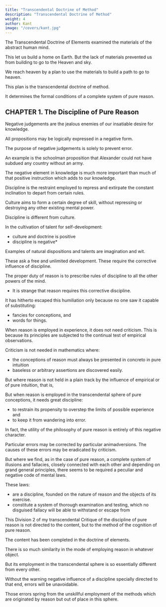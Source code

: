 ```yaml
---
title: "Transcendental Doctrine of Method"
description: "Transcendental Doctrine of Method"
weight: 4
author: Kant
image: "/covers/kant.jpg"
---
```



<!-- If we regard the sum of the cognition of pure speculative reason as an edifice, the idea of which, at least, exists in the human mind, it may be said that we have in -->

The Transcendental Doctrine of Elements examined the materials of the abstract human mind. 

<!-- and determined to what edifice these belong, and what its height and stability.  -->

This let us build a home on Earth. But the lack of materials prevented us from building to go to the Heaven and sky. 

<!-- We have found, indeed, that, although we had purposed to build for ourselves a tower which should reach to Heaven, the supply of materials sufficed merely for a habitation, which was spacious enough for all terrestrial purposes, and high enough to enable us to survey the level plain of experience,  -->

We reach heaven by a plan to use the materials to build a path to go to heaven. 

<!-- but that the bold undertaking designed necessarily failed for want of materials—not to mention the confusion of tongues, which gave rise to endless disputes among the labourers on the plan of the edifice, and at last scattered them over all the world, each to erect a separate building for himself, according to his own plans and his own inclinations. Our present task relates not to the materials, but to the plan of an edifice; and, as we have had sufficient warning not to venture blindly upon a design which may be found to transcend our natural powers, while, at the same time, we cannot give up the intention of erecting a secure abode for the mind, we must proportion our design to the material which is presented to us, and which is, at the same time, sufficient for all our wants. -->

This plan is the transcendental doctrine of method.

It determines the formal conditions of a complete system of pure reason.

<!-- We shall accordingly have to treat of the discipline, the canon, the architectonic, and, finally, the history of pure reason. This part of our Critique will accomplish, from the transcendental point of view, what has been usually attempted, but miserably executed, under the name of practical logic. It has been badly executed, I say, because general logic, not being limited to any particular kind of cognition (not even to the pure cognition of the understanding) nor to any particular objects, it cannot, without borrowing from other sciences, do more than present merely the titles or signs of possible methods and the technical expressions, which are employed in the systematic parts of all sciences; and thus the pupil is made acquainted with names, the meaning and application of which he is to learn only at some future time. -->


## CHAPTER 1. The Discipline of Pure Reason

Negative judgements are the jealous enemies of our insatiable desire for knowledge.

<!-- —those which are so not merely as regards their logical form, but in respect of their content—are not commonly held in especial respect. 

They are, on the contrary, regarded as ; and it almost requires an apology to induce us to tolerate, much less to prize and to respect them. -->

All propositions may be logically expressed in a negative form.

<!-- but, in relation to the content of our cognition, the peculiar province of -->

The purpose of negative judgements is solely to prevent error. 

<!-- For this reason, too, negative propositions, which are framed for the purpose of correcting false cognitions where error is absolutely impossible, are undoubtedly true, but inane and senseless; that is, they are in reality purposeless and, for this reason, often very ridiculous.  -->

An example is the schoolman proposition that Alexander could not have subdued any country without an army.

<!-- But where the limits of our possible cognition are very much contracted, the attraction to new fields of knowledge great, the illusions to which the mind is subject of the most deceptive character, and the evil consequences of error of no inconsiderable magnitude—,  which is useful only to guard us against error, -->

The negative element in knowledge is much more important than much of that positive instruction which adds to our knowledge.

Discipline is the restraint employed to repress and extirpate the constant inclination to depart from certain rules.

Culture aims to form a certain degree of skill, without repressing or destroying any other existing mental power.

Discipline is different from culture. 

In the cultivation of talent for self-development:
- culture and doctrine is positive
- discipline is negative*

<!-- [*Footnote: I am well aware that, in the language of the schools, the term discipline is usually employed as synonymous with instruction. But there are so many cases in which it is necessary to distinguish the
notion of the former, as a course of corrective training, from that of
the latter, as the communication of knowledge, and the nature of things
itself demands the appropriation of the most suitable expressions for
this distinction, that it is my desire that the former terms should
never be employed in any other than a negative signification.] -->


Examples of natural dispositions and talents are imagination and wit. 

These ask a free and unlimited development. These require the corrective influence of discipline.

The proper duty of reason is to prescribe rules of discipline to all the other powers of the mind.
- It is strange that reason requires this corrective discipline. 

It has hitherto escaped this humiliation only because no one saw it capable of substituting:
- fancies for conceptions, and
- words for things.

 <!-- in presence of its magnificent pretensions and high position,  -->

When reason is employed in experience, it does not need criticism. This is because its principles are subjected to the continual test of empirical observations. 

Criticism is not needed in mathematics where:
- the conceptions of reason must always be presented in concreto in pure intuition
- baseless or arbitrary assertions are discovered easily.

But where reason is not held in a plain track by the influence of empirical or of pure intuition, that is, 

But when reason is employed in the transcendental sphere of pure conceptions, it needs great discipline:
- to restrain its propensity to overstep the limits of possible experience and 
- to keep it from wandering into error.

In fact, the utility of the philosophy of pure reason is entirely of this negative character. 

Particular errors may be corrected by particular animadversions. The causes of these errors may be eradicated by criticism. 

But where we find, as in the case of pure reason, a complete system of illusions and fallacies, closely connected with each other and depending on grand general principles, there seems to be required a peculiar and negative code of mental laws. 

These laws:
- are a discipline, founded on the nature of reason and the objects of its exercise.
- constitute a system of thorough examination and testing, which no disguised fallacy will be able to withstand or escape from

<!-- , under whatever disguise or concealment it may lurk. -->

This Division 2 of my transcendental Critique of the discipline of pure reason is not directed to the content, but to the method of the cognition of pure reason. 

The content has been completed in the doctrine of elements.

There is so much similarity in the mode of employing reason in whatever object.

But its employment in the transcendental sphere is so essentially different from every other.

Without the warning negative influence of a discipline specially directed to that end, errors will be unavoidable.

Those errors spring from the unskillful employment of the methods which are originated by reason but out of place in this sphere.
